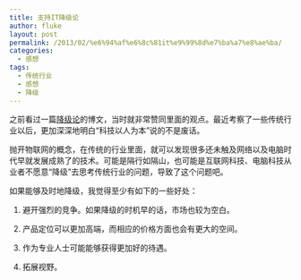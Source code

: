 ```yaml
---
title: 支持IT降级论
author: fluke
layout: post
permalink: /2013/02/%e6%94%af%e6%8c%81it%e9%99%8d%e7%ba%a7%e8%ae%ba/
categories:
  - 感想
tags:
  - 传统行业
  - 感想
  - 降级
---
```


之前看过一篇[降级论][1]的博文，当时就非常赞同里面的观点。最近考察了一些传统行业以后，更加深深地明白“科技以人为本”说的不是废话。

 [1]: http://meditic.com/degrading-for-success/

抛开物联网的概念，在传统的行业里面，就可以发现很多还未触及网络以及电脑时代早就发展成熟了的技术。可能是隔行如隔山，也可能是互联网科技、电脑科技从业者不愿意“降级”去思考传统行业的问题，导致了这个问题吧。

如果能够及时地降级，我觉得至少有如下的一些好处：

1. 避开强烈的竞争。如果降级的时机早的话，市场也较为空白。

2. 产品定位可以更加高端，而相应的价格方面也会有更大的空间。

3. 作为专业人士可能能够获得更加好的待遇。

4. 拓展视野。